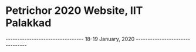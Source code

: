 # Petrichor 2020 Website, IIT Palakkad
--------------------------------- 18-19 January, 2020 --------------------------------
